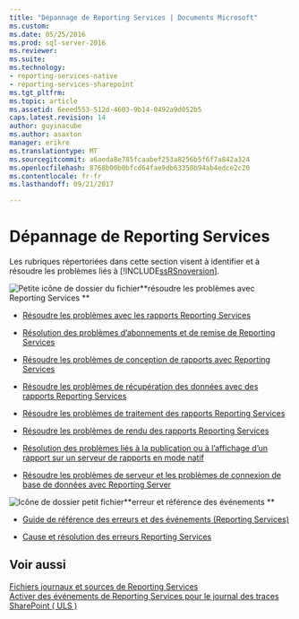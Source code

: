 ```yaml
---
title: "Dépannage de Reporting Services | Documents Microsoft"
ms.custom: 
ms.date: 05/25/2016
ms.prod: sql-server-2016
ms.reviewer: 
ms.suite: 
ms.technology:
- reporting-services-native
- reporting-services-sharepoint
ms.tgt_pltfrm: 
ms.topic: article
ms.assetid: 6eeed553-512d-4603-9b14-0492a9d052b5
caps.latest.revision: 14
author: guyinacube
ms.author: asaxton
manager: erikre
ms.translationtype: MT
ms.sourcegitcommit: a6aeda8e785fcaabef253a8256b5f6f7a842a324
ms.openlocfilehash: 8768b00b0bfcd64fae9db63350b94ab4edce2c20
ms.contentlocale: fr-fr
ms.lasthandoff: 09/21/2017

---
```

# <a name="troubleshoot-reporting-services"></a>Dépannage de Reporting Services
  Les rubriques répertoriées dans cette section visent à identifier et à résoudre les problèmes liés à [!INCLUDE[ssRSnoversion](../../includes/ssrsnoversion-md.md)].  

![Petite icône de dossier du fichier](../../reporting-services/troubleshooting/media/filefolder-small.png)**résoudre les problèmes avec Reporting Services   **  
+ [Résoudre les problèmes avec les rapports Reporting Services](../../reporting-services/troubleshooting/troubleshoot-reporting-services-report-issues.md)    
+  [Résolution des problèmes d’abonnements et de remise de Reporting Services](../../reporting-services/troubleshooting/troubleshoot-reporting-services-subscriptions-and-delivery.md)  

+  [Résoudre les problèmes de conception de rapports avec Reporting Services](../../reporting-services/troubleshooting/troubleshoot-report-design-issues-with-reporting-services.md)  

+  [Résoudre les problèmes de récupération des données avec des rapports Reporting Services](../../reporting-services/troubleshooting/troubleshoot-data-retrieval-issues-with-reporting-services-reports.md)  

+  [Résoudre les problèmes de traitement des rapports Reporting Services](../../reporting-services/troubleshooting/troubleshoot-processing-of-reporting-services-reports.md)  

+  [Résoudre les problèmes de rendu des rapports Reporting Services](../../reporting-services/troubleshooting/troubleshoot-reporting-services-report-rendering-issues.md)  

+  [Résolution des problèmes liés à la publication ou à l’affichage d’un rapport sur un serveur de rapports en mode natif](../../reporting-services/troubleshooting/troubleshoot-publishing-or-viewing-a-report-on-a-native-mode-report-server.md)  

+  [Résoudre les problèmes de serveur et les problèmes de connexion de base de données avec Reporting Server](/sql-docs/docs/reporting-services/troubleshooting/troubleshoot-server-and-database-connection-problems-with-reporting-services)  

 ![Icône de dossier petit fichier](../../reporting-services/troubleshooting/media/filefolder-small.png)**erreur et référence des événements   **  
 + [Guide de référence des erreurs et des événements &#40;Reporting Services&#41;](../../reporting-services/troubleshooting/errors-and-events-reference-reporting-services.md)  

+  [Cause et résolution des erreurs Reporting Services](../../reporting-services/troubleshooting/cause-and-resolution-of-reporting-services-errors.md)  

## <a name="see-also"></a>Voir aussi  
 [Fichiers journaux et sources de Reporting Services](../../reporting-services/report-server/reporting-services-log-files-and-sources.md)   
 [Activer des événements de Reporting Services pour le journal des traces SharePoint &#40; ULS &#41;](../../reporting-services/report-server/turn-on-reporting-services-events-for-the-sharepoint-trace-log-uls.md)  

